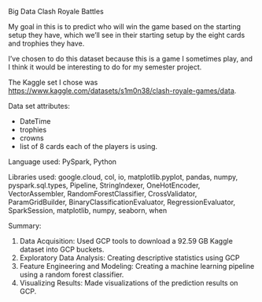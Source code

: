 Big Data Clash Royale Battles

My goal in this is to predict who will win the game based on the starting setup they have, which we’ll see in their starting setup by the eight cards and trophies they have.  

I’ve chosen to do this dataset because this is a game I sometimes play, and I think it would be interesting to do for my semester project.

The Kaggle set I chose was https://www.kaggle.com/datasets/s1m0n38/clash-royale-games/data. 

Data set attributes:
- DateTime
- trophies
- crowns
- list of 8 cards each of the players is using.


Language used: PySpark, Python

Libraries used: google.cloud, col, io, matplotlib.pyplot, pandas, numpy, pyspark.sql.types, Pipeline, StringIndexer, OneHotEncoder, VectorAssembler, RandomForestClassifier, CrossValidator, ParamGridBuilder, BinaryClassificationEvaluator, RegressionEvaluator, SparkSession, matplotlib, numpy, seaborn, when

Summary:
1. Data Acquisition: Used GCP tools to download a 92.59 GB Kaggle dataset into GCP buckets.
2. Exploratory Data Analysis: Creating descriptive statistics using GCP
3. Feature Engineering and Modeling: Creating a machine learning pipeline using a random forest classifier.
4. Visualizing Results: Made visualizations of the prediction results on GCP.
